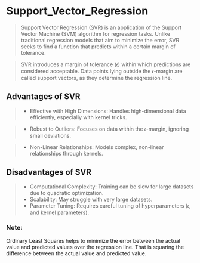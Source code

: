 # Support_Vector_Regression
> Support Vector Regression (SVR) is an application of the Support Vector Machine (SVM) algorithm for regression tasks. Unlike traditional regression models that aim to minimize the error, SVR seeks to find a function that predicts within a certain margin of tolerance.

> SVR introduces a margin of tolerance (𝜖) within which predictions are considered acceptable. Data points lying outside the 𝜖-margin are called support vectors, as they determine the regression line.

## Advantages of SVR
> + Effective with High Dimensions:
Handles high-dimensional data efficiently, especially with kernel tricks.

> + Robust to Outliers:
Focuses on data within the 𝜖-margin, ignoring small deviations.

> + Non-Linear Relationships:
Models complex, non-linear relationships through kernels.

## Disadvantages of SVR
> + Computational Complexity:
Training can be slow for large datasets due to quadratic optimization.
> + Scalability:
May struggle with very large datasets.
> + Parameter Tuning:
Requires careful tuning of hyperparameters (𝜖, and kernel parameters).

### Note:
Ordinary Least Squares helps to minimize the error between the actual value and predicted values over the regression line. That is squaring the difference between the actual value and predicted value.
